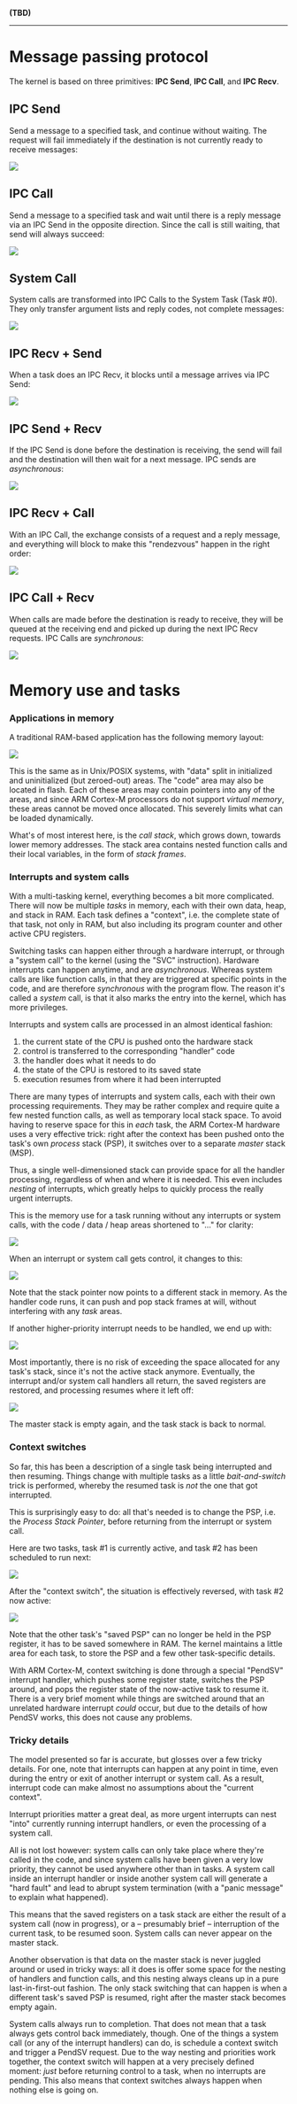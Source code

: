 **(TBD)**

---
# Message passing protocol

The kernel is based on three primitives: **IPC Send**, **IPC Call**, and **IPC
Recv**.

## IPC Send

Send a message to a specified task, and continue without waiting. The request
will fail immediately if the destination is not currently ready to receive
messages:

![](img/diag-is.svg)

## IPC Call

Send a message to a specified task and wait until there is a reply message via
an IPC Send in the opposite direction. Since the call is still waiting, that
send will always succeed:

![](img/diag-ic.svg)

## System Call

System calls are transformed into IPC Calls to the System Task (Task #0). They
only transfer argument lists and reply codes, not complete messages:

![](img/diag-sc.svg)

## IPC Recv + Send

When a task does an IPC Recv, it blocks until a message arrives via IPC Send:

![](img/diag-irs.svg)

## IPC Send + Recv

If the IPC Send is done before the destination is receiving, the send will fail
and the destination will then wait for a next message. IPC sends are
_asynchronous_:

![](img/diag-isr.svg)

## IPC Recv + Call

With an IPC Call, the exchange consists of a request and a reply message, and
everything will block to make this "rendezvous" happen in the right order:

![](img/diag-irc.svg)

## IPC Call + Recv

When calls are made before the destination is ready to receive, they will be
queued at the receiving end and picked up during the next IPC Recv requests.
IPC Calls are _synchronous_:

![](img/diag-icr.svg)

# Memory use and tasks

### Applications in memory

A traditional RAM-based application has the following memory layout:

![](img/mem-app.svg)

This is the same as in Unix/POSIX systems, with "data" split in initialized and
uninitialized (but zeroed-out) areas.  The "code" area may also be located in
flash.  Each of these areas may contain pointers into any of the areas, and
since ARM Cortex-M processors do not support _virtual memory_, these areas
cannot be moved once allocated. This severely limits what can be loaded
dynamically.

What's of most interest here, is the _call stack_, which grows down, towards
lower memory addresses. The stack area contains nested function calls and their
local variables, in the form of _stack frames_.

### Interrupts and system calls

With a multi-tasking kernel, everything becomes a bit more complicated. There
will now be multiple _tasks_ in memory, each with their own data, heap, and
stack in RAM. Each task defines a "context", i.e. the complete state of that
task, not only in RAM, but also including its program counter and other active
CPU registers.

Switching tasks can happen either through a hardware interrupt, or through a
"system call" to the kernel (using the "SVC" instruction). Hardware interrupts
can happen anytime, and are _asynchronous_. Whereas system calls are like
function calls, in that they are triggered at specific points in the code, and
are therefore _synchronous_ with the program flow. The reason it's called a
_system_ call, is that it also marks the entry into the kernel, which has more
privileges.

Interrupts and system calls are processed in an almost identical fashion:

1. the current state of the CPU is pushed onto the hardware stack
2. control is transferred to the corresponding "handler" code
3. the handler does what it needs to do
4. the state of the CPU is restored to its saved state
5. execution resumes from where it had been interrupted

There are many types of interrupts and system calls, each with their own
processing requirements. They may be rather complex and require quite a few
nested function calls, as well as temporary local stack space. To avoid having
to reserve space for this in _each_ task, the ARM Cortex-M hardware uses a very
effective trick: right after the context has been pushed onto the task's own
_process_ stack (PSP), it switches over to a separate _master_ stack (MSP).

Thus, a single well-dimensioned stack can provide space for all the handler
processing, regardless of when and where it is needed. This even includes
_nesting_ of interrupts, which greatly helps to quickly process the really
urgent interrupts.

This is the memory use for a task running without any interrupts or system
calls, with the code / data / heap areas shortened to "..." for clarity:

![](img/mem-run.svg)

When an interrupt or system call gets control, it changes to this:

![](img/mem-irq.svg)

Note that the stack pointer now points to a different stack in memory. As the
handler code runs, it can push and pop stack frames at will, without interfering
with any _task_ areas.

If another higher-priority interrupt needs to be handled, we end up with:

![](img/mem-nest.svg)

Most importantly, there is no risk of exceeding the space allocated for any
task's stack, since it's not the active stack anymore.  Eventually, the
interrupt and/or system call handlers all return, the saved registers are
restored, and processing resumes where it left off:

![](img/mem-back.svg)

The master stack is empty again, and the task stack is back to normal.

### Context switches

So far, this has been a description of a single task being interrupted and then
resuming.  Things change with multiple tasks as a little _bait-and-switch_ trick
is performed, whereby the resumed task is _not_ the one that got interrupted.

This is surprisingly easy to do: all that's needed is to change the PSP, i.e.
the _Process Stack Pointer_, before returning from the interrupt or system call. 

Here are two tasks, task #1 is currently active, and task #2 has been scheduled
to run next:

![](img/mem-before.svg)

After the "context switch", the situation is effectively reversed, with task #2
now active:

![](img/mem-after.svg)

Note that the other task's "saved PSP" can no longer be held in the PSP
register, it has to be saved somewhere in RAM. The kernel maintains a little
area for each task, to store the PSP and a few other task-specific details.

With ARM Cortex-M, context switching is done through a special "PendSV"
interrupt handler, which pushes some register state, switches the PSP around,
and pops the register state of the now-active task to resume it. There is a very
brief moment while things are switched around that an unrelated hardware
interrupt _could_ occur, but due to the details of how PendSV works, this does
not cause any problems.

### Tricky details

The model presented so far is accurate, but glosses over a few tricky details.
For one, note that interrupts can happen at any point in time, even during the
entry or exit of another interrupt or system call. As a result, interrupt code
can make almost no assumptions about the "current context".

Interrupt priorities matter a great deal, as more urgent interrupts can nest
"into" currently running interrupt handlers, or even the processing of a system
call.

All is not lost however: system calls can only take place where they're called
in the code, and since system calls have been given a very low priority, they
cannot be used anywhere other than in tasks. A system call inside an interrupt
handler or inside another system call will generate a "hard fault" and lead to
abrupt system termination (with a "panic message" to explain what happened).

This means that the saved registers on a task stack are either the result of a
system call (now in progress), or a – presumably brief – interruption of the
current task, to be resumed soon. System calls can never appear on the master
stack.

Another observation is that data on the master stack is never juggled around or
used in tricky ways: all it does is offer some space for the nesting of handlers
and function calls, and this nesting always cleans up in a pure
last-in-first-out fashion. The only stack switching that can happen is when a
different task's saved PSP is resumed, right after the master stack becomes
empty again.

System calls always run to completion. That does not mean that a task always
gets control back immediately, though. One of the things a system call (or any
of the interrupt handlers) can do, is schedule a context switch and trigger a
PendSV request. Due to the way nesting and priorities work together, the context
switch will happen at a very precisely defined moment: _just_ before returning
control to a task, when no interrupts are pending. This also means that context
switches always happen when nothing else is going on.
